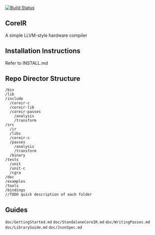 [![Build Status](https://travis-ci.org/rdaly525/coreir.svg?branch=master)](https://travis-ci.org/rdaly525/coreir)

## CoreIR
  A simple LLVM-style hardware compiler

## Installation Instructions
  Refer to INSTALL.md

## Repo Director Structure
```
/bin
/lib
/include
  /coreir-c
  /coreir-lib
  /coreir-passes
    /analysis
    /transform
/src
  /ir
  /libs
  /coreir-c
  /passes
    /analysis
    /transform
  /binary
/tests
  /unit
  /unit-c
  /cgra
/doc
/examples
/tools
/bindings
//TODO quick description of each folder
```

## Guides
  `doc/GettingStarted.md`
  `doc/StandaloneCoreIR.md`
  `doc/WritingPasses.md`
  `doc/LibraryGuide.md`
  `doc/JsonSpec.md`
